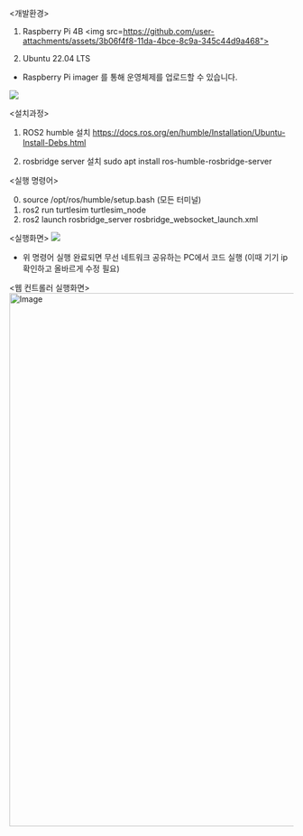 <개발환경>

1. Raspberry Pi 4B
<img src=https://github.com/user-attachments/assets/3b06f4f8-11da-4bce-8c9a-345c44d9a468">

2. Ubuntu 22.04 LTS

* Raspberry Pi imager 를 통해 운영체제를 업로드할 수 있습니다.
<img src="https://github.com/user-attachments/assets/e16d31c3-6284-4e79-bdb6-947e33726d83">

<설치과정>

1. ROS2 humble 설치 
https://docs.ros.org/en/humble/Installation/Ubuntu-Install-Debs.html

2. rosbridge server 설치
sudo apt install ros-humble-rosbridge-server

<실행 명령어> 

0. source /opt/ros/humble/setup.bash (모든 터미널)
1. ros2 run turtlesim turtlesim_node
2. ros2 launch rosbridge_server rosbridge_websocket_launch.xml

<실행화면>
<img src="https://github.com/user-attachments/assets/9f3d9ee4-9a2c-4385-81f8-133827b970fa">

* 위 명령어 실행 완료되면 무선 네트워크 공유하는 PC에서 코드 실행 (이때 기기 ip 확인하고 올바르게 수정 필요)

<웹 컨트롤러 실행화면>
<img width="944" alt="Image" src="https://github.com/user-attachments/assets/7a28c718-fd54-4e83-a1e7-9ff6f643c4f0" />
